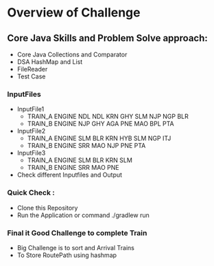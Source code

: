 # Overview of Challenge

## Core Java Skills and Problem Solve approach:
- Core Java Collections and Comparator
- DSA HashMap and List
- FileReader
- Test Case

### InputFiles 
- InputFile1
  * TRAIN_A ENGINE NDL NDL KRN GHY SLM NJP NGP BLR
  * TRAIN_B ENGINE NJP GHY AGA PNE MAO BPL PTA
- InputFile2
  * TRAIN_A ENGINE SLM BLR KRN HYB SLM NGP ITJ
  * TRAIN_B ENGINE SRR MAO NJP PNE PTA
- InputFile3
  * TRAIN_A ENGINE SLM BLR KRN SLM 
  * TRAIN_B ENGINE SRR MAO PNE
- Check different Inputfiles and Output

### Quick Check :
- Clone this Repository
- Run the Application or command ./gradlew run

### Final it Good Challenge to complete Train 
- Big Challenge is to sort and Arrival Trains
- To Store RoutePath using hashmap
